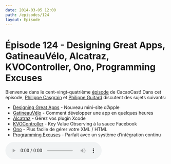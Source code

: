 ```yaml
---
date: 2014-03-05 12:00
path: /episodes/124
layout: Episode
---
```

# Épisode 124 - Designing Great Apps, GatineauVélo, Alcatraz, KVOController, Ono, Programming Excuses
<p>Bienvenue dans le cent-vingt-quatrième <a href="https://archive.org/download/cacaocast/cacaocast_124.m4a" title="CacaoCast Episode 124">épisode</a> de CacaoCast! Dans cet épisode, <a href="http://www.twitter.com/philippec" title="Philippe Casgrain sur Twitter">Philippe Casgrain</a> et <a href="http://www.twitter.com/philippeguitard" title="Philippe Guitard sur Twitter">Philippe Guitard</a> discutent des sujets suivants:</p>
<ul><li><a href="https://developer.apple.com/design/" title="Designing Great Apps">Designing Great Apps</a> - Nouveau mini-site d’Apple</li>
<li><a href="http://apps.casgrain.com/GatineauVelo" title="GatineauVélo">GatineauVélo</a> - Comment développer une app en quelques heures</li>
<li><a href="http://alcatraz.io/blog/its-here/" title="Alcatraz">Alcatraz</a> - Gérez vos plugin Xcode</li>
<li><a href="https://github.com/facebook/KVOController" title="KVOController">KVOController</a> - Key Value Observing à la sauce Facebook</li>
<li><a href="https://github.com/mattt/Ono" title="Ono">Ono</a> - Plus facile de gérer votre XML / HTML</li>
<li><a href="http://programmingexcuses.com" title="Programming Excuses">Programming Excuses</a> - Parfait avec un système d’intégration continu</li>
</ul>
<p><audio controls><source src="https://archive.org/download/cacaocast/cacaocast_124.m4a" type="audio/mpeg"><source src="https://archive.org/download/cacaocast/cacaocast_124.m4a" type="audio/mp4">Votre navigateur ne supporte pas l'élément audio / Your browser does not support the audio element.</audio></p>
